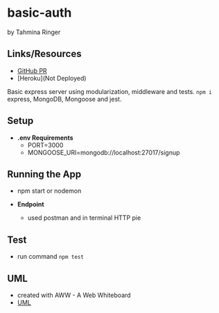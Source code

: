 # basic-auth

by Tahmina Ringer

## Links/Resources

- [GitHub PR](https://github.com/tahminaringer/basic-auth/pull/1)
- [Heroku](Not Deployed)

Basic express server using modularization, middleware and tests.
`npm i` express, MongoDB, Mongoose and jest.

## Setup

- **.env Requirements**
  - PORT=3000
  - MONGOOSE_URI=mongodb://localhost:27017/signup

## Running the App

- npm start or nodemon

- **Endpoint**
  - used postman and in terminal HTTP pie

## Test

- run command `npm test`

## UML

- created with AWW - A Web Whiteboard
- [UML](UML.png)

